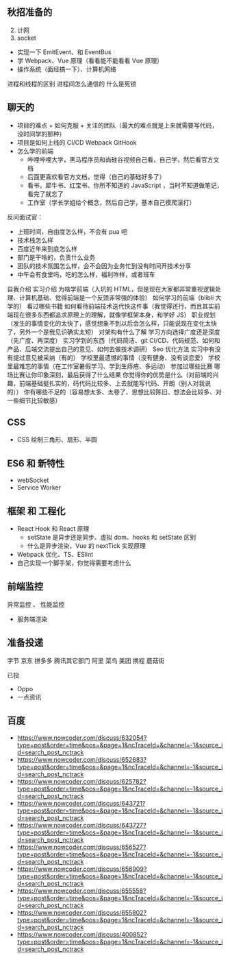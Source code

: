 ## 秋招准备的

2. 计网
3. socket

- 实现一下 EmitEvent、和 EventBus
- 学 Webpack、Vue 原理（看看能不能看看 Vue 原理）
- 操作系统（面经搞一下）、计算机网络

进程和线程的区别
进程间怎么通信的
什么是死锁

## 聊天的

- 项目的难点 + 如何克服 + 关注的团队（最大的难点就是上来就需要写代码，没时间学的那种）
- 项目是如何上线的 CI/CD Webpack GitHook
- 怎么学的前端
  - 哔哩哔哩大学，黑马程序员和尚硅谷视频自己看，自己学，然后看官方文档
  - 后面更喜欢看官方文档，觉得（自己的基础好多了）
  - 看书，犀牛书、红宝书、你所不知道的 JavaScript ，当时不知道做笔记，看完了就忘了
  - 工作室（学长学姐给个概念，然后自己学，基本自己摸爬滚打）

反问面试官：

- 上班时间，自由度怎么样，不会有 pua 吧
- 技术栈怎么样
- 百度近年来到底怎么样
- 部门是干啥的，负责什么业务
- 团队的技术氛围怎么样，会不会因为业务忙到没有时间开技术分享
- 中午会有食堂吗，吃的怎么样，福利咋样，或者班车

自我介绍
实习介绍
为啥学前端（入坑的 HTML，但是现在大家都非常重视逻辑处理、计算机基础、觉得前端是一个反馈非常强的体验）
如何学习的前端（blibli 大学的）
看过哪些书籍
如何看待前端技术迭代快这件事（我觉得还行，而且其实前端现在很多东西都追求原理上的理解，就像学框架本身，和学好 JS）
职业规划（发生的事情变化的太快了，感觉想象不到以后会怎么样，只能说现在变化太快了，另外一个是我见识确实太短）
对架构有什么了解
学习方向选择广度还是深度（先广度、再深度）
实习学到的东西（代码简洁、git CI/CD、代码规范、如何和产品、后端交流提出自己的意见、如何去做技术调研）
Seo 优化方法
实习中有没有提过意见被采纳（有的）
学校里最遗憾的事情（没有健身、没有谈恋爱）
学校里最难忘的事情（在工作室暑假学习、学到生痔疮、多运动）
参加过哪些比赛
哪场比赛让你印象深刻，最后获得了什么结果
你觉得你的优势是什么（对前端的兴趣，前端基础挺扎实的，码代码比较多、上去就能写代码、开朗（别人对我说的））
你有哪些不足的（容易想太多、太卷了、思想比较陈旧、想法会比较多、对一些细节比较敏感）

## CSS

- CSS 绘制三角形、扇形、半圆

## ES6 和 新特性

- webSocket
- Service Worker

## 框架 和 工程化

- React Hook 和 React 原理
  - setState 是异步还是同步、虚拟 dom、hooks 和 setState 区别
  - 什么是异步渲染，Vue 的 nextTick 实现原理
- Webpack 优化、TS、ESlint
- 自己实现一个脚手架，你觉得需要考虑什么

## 前端监控

异常监控 、 性能监控

- 服务端渲染

## 准备投递

字节
京东
拼多多
腾讯其它部门
阿里 菜鸟
美团
携程
蘑菇街

已投

- Oppo
- 一点资讯

## 百度

- https://www.nowcoder.com/discuss/632054?type=post&order=time&pos=&page=1&ncTraceId=&channel=-1&source_id=search_post_nctrack
- https://www.nowcoder.com/discuss/652683?type=post&order=time&pos=&page=1&ncTraceId=&channel=-1&source_id=search_post_nctrack
- https://www.nowcoder.com/discuss/625782?type=post&order=time&pos=&page=1&ncTraceId=&channel=-1&source_id=search_post_nctrack
- https://www.nowcoder.com/discuss/643721?type=post&order=time&pos=&page=1&ncTraceId=&channel=-1&source_id=search_post_nctrack
- https://www.nowcoder.com/discuss/643727?type=post&order=time&pos=&page=1&ncTraceId=&channel=-1&source_id=search_post_nctrack
- https://www.nowcoder.com/discuss/656527?type=post&order=time&pos=&page=1&ncTraceId=&channel=-1&source_id=search_post_nctrack
- https://www.nowcoder.com/discuss/656909?type=post&order=time&pos=&page=1&ncTraceId=&channel=-1&source_id=search_post_nctrack
- https://www.nowcoder.com/discuss/655558?type=post&order=time&pos=&page=1&ncTraceId=&channel=-1&source_id=search_post_nctrack
- https://www.nowcoder.com/discuss/655802?type=post&order=time&pos=&page=1&ncTraceId=&channel=-1&source_id=search_post_nctrack
- https://www.nowcoder.com/discuss/400852?type=post&order=time&pos=&page=1&ncTraceId=&channel=-1&source_id=search_post_nctrack
